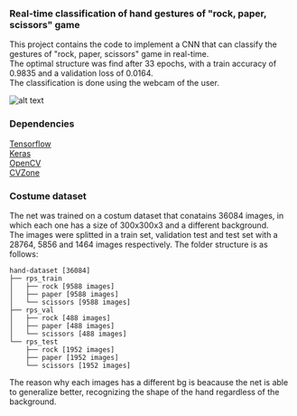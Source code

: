 ### Real-time classification of hand gestures of "rock, paper, scissors" game
This project contains the code to implement a CNN that can classify the gestures of "rock, paper, scissors" game in real-time.  
The optimal structure was find after 33 epochs, with a train accuracy of 0.9835 and a validation loss of 0.0164.   
The classification is done using the webcam of the user.  


![alt text](https://github.com/AndreaFilippini/rock_paper_scissors_classifier/blob/main/final_result/result.gif?raw=true)

### Dependencies
[Tensorflow](https://www.tensorflow.org/)  
[Keras](https://keras.io/)  
[OpenCV](https://opencv.org/)  
[CVZone](https://www.computervision.zone/)  

### Costume dataset
The net was trained on a costum dataset that conatains 36084 images, in which each one has a size of 300x300x3 and a different background.  
The images were splitted in a train set, validation test and test set with a 28764, 5856 and 1464 images respectively.
The folder structure is as follows:
```
hand-dataset [36084]  
├── rps_train  
│   ├── rock [9588 images]  
│   ├── paper [9588 images]  
│   └── scissors [9588 images]  
├── rps_val
│   ├── rock [488 images]
│   ├── paper [488 images]
│   └── scissors [488 images]
└── rps_test
    ├── rock [1952 images]
    ├── paper [1952 images]
    └── scissors [1952 images]
```
The reason why each images has a different bg is beacause the net is able to generalize better, recognizing the shape of the hand regardless of the background.
